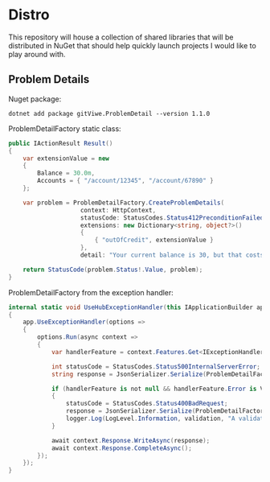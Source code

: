 # Distro
This repository will house a collection of shared libraries that will be distributed in NuGet that should help quickly launch projects I would like to play around with.

## Problem Details

Nuget package:
```
dotnet add package gitViwe.ProblemDetail --version 1.1.0
```

ProblemDetailFactory static class:

```csharp
public IActionResult Result()
{
    var extensionValue = new
    {
        Balance = 30.0m,
        Accounts = { "/account/12345", "/account/67890" }
    };

    var problem = ProblemDetailFactory.CreateProblemDetails(
                    context: HttpContext,
                    statusCode: StatusCodes.Status412PreconditionFailed,
                    extensions: new Dictionary<string, object?>()
                    {
                        { "outOfCredit", extensionValue }
                    },
                    detail: "Your current balance is 30, but that costs 50.");

    return StatusCode(problem.Status!.Value, problem);
}
```
ProblemDetailFactory from the exception handler:

```csharp
internal static void UseHubExceptionHandler(this IApplicationBuilder app, ILogger logger)
{
    app.UseExceptionHandler(options =>
    {
        options.Run(async context =>
        {
            var handlerFeature = context.Features.Get<IExceptionHandlerPathFeature>();

            int statusCode = StatusCodes.Status500InternalServerError;
            string response = JsonSerializer.Serialize(ProblemDetailFactory.CreateProblemDetails(context, statusCode));

            if (handlerFeature is not null && handlerFeature.Error is ValidationException validation)
            {
                statusCode = StatusCodes.Status400BadRequest;
                response = JsonSerializer.Serialize(ProblemDetailFactory.CreateValidationProblemDetails(context, statusCode, validation.ToDictionary()));
                logger.Log(LogLevel.Information, validation, "A validation exception occurred. Problem detail: {response}", response);
            }

            await context.Response.WriteAsync(response);
            await context.Response.CompleteAsync();
        });
    });
}
```